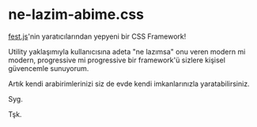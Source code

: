 # ne-lazim-abime.css

[fest.js](https://github.com/eserozvataf/festjs)'nin yaratıcılarından yepyeni bir CSS Framework!

Utility yaklaşımıyla kullanıcısına adeta "ne lazımsa" onu veren modern mi modern, progressive mi progressive bir framework'ü sizlere kişisel güvencemle sunuyorum.

Artık kendi arabirimlerinizi siz de evde kendi imkanlarınızla yaratabilirsiniz.

Syg.

Tşk.
